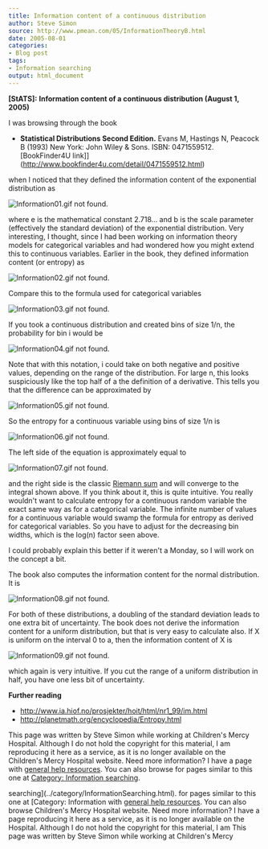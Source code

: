 ```yaml
---
title: Information content of a continuous distribution
author: Steve Simon
source: http://www.pmean.com/05/InformationTheoryB.html
date: 2005-08-01
categories:
- Blog post
tags:
- Information searching
output: html_document
---
```

**[StATS]:** **Information content of a continuous
distribution (August 1, 2005)**

I was browsing through the book

-   **Statistical Distributions Second Edition.** Evans M, Hastings N,
    Peacock B (1993) New York: John Wiley & Sons. ISBN: 0471559512.
    [BookFinder4U
    link]](http://www.bookfinder4u.com/detail/0471559512.html)

when I noticed that they defined the information content of the
exponential distribution as

![Information01.gif not found.](http://www.pmean.com/images/images/05/InformationTheoryB01.png)

where e is the mathematical constant 2.718... and b is the scale
parameter (effectively the standard deviation) of the exponential
distribution. Very interesting, I thought, since I had been working on
information theory models for categorical variables and had wondered how
you might extend this to continuous variables. Earlier in the book, they
defined information content (or entropy) as

![Information02.gif not found.](http://www.pmean.com/images/images/05/InformationTheoryB02.png)

Compare this to the formula used for categorical variables

![Information03.gif not found.](http://www.pmean.com/images/images/05/InformationTheoryB03.png)

If you took a continuous distribution and created bins of size 1/n, the
probability for bin i would be

![Information04.gif not found.](http://www.pmean.com/images/images/05/InformationTheoryB04.png)

Note that with this notation, i could take on both negative and positive
values, depending on the range of the distribution. For large n, this
looks suspiciously like the top half of a the definition of a
derivative. This tells you that the difference can be approximated by

![Information05.gif not found.](http://www.pmean.com/images/images/05/InformationTheoryB05.png)

So the entropy for a continuous variable using bins of size 1/n is

![Information06.gif not found.](http://www.pmean.com/images/images/05/InformationTheoryB06.png)

The left side of the equation is approximately equal to

![Information07.gif not found.](http://www.pmean.com/images/images/05/InformationTheoryB07.png)

and the right side is the classic [Riemann
sum](http://en.wikipedia.org/wiki/Riemann_sum) and will converge to the
integral shown above. If you think about it, this is quite intuitive.
You really wouldn't want to calculate entropy for a continuous random
variable the exact same way as for a categorical variable. The infinite
number of values for a continuous variable would swamp the formula for
entropy as derived for categorical variables. So you have to adjust for
the decreasing bin widths, which is the log(n) factor seen above.

I could probably explain this better if it weren't a Monday, so I will
work on the concept a bit.

The book also computes the information content for the normal
distribution. It is

![Information08.gif not found.](http://www.pmean.com/images/images/05/InformationTheoryB08.png)

For both of these distributions, a doubling of the standard deviation
leads to one extra bit of uncertainty. The book does not derive the
information content for a uniform distribution, but that is very easy to
calculate also. If X is uniform on the interval 0 to a, then the
information content of X is

![Information09.gif not found.](http://www.pmean.com/images/images/05/InformationTheoryB09.png)

which again is very intuitive. If you cut the range of a uniform
distribution in half, you have one less bit of uncertainty.

**Further reading**

-   <http://www.ia.hiof.no/prosjekter/hoit/html/nr1_99/im.html>
-   <http://planetmath.org/encyclopedia/Entropy.html>

This page was written by Steve Simon while working at Children's Mercy
Hospital. Although I do not hold the copyright for this material, I am
reproducing it here as a service, as it is no longer available on the
Children's Mercy Hospital website. Need more information? I have a page
with [general help resources](../GeneralHelp.html). You can also browse
for pages similar to this one at [Category: Information
searching](../category/InformationSearching.html).
<!---More--->
searching](../category/InformationSearching.html).
for pages similar to this one at [Category: Information
with [general help resources](../GeneralHelp.html). You can also browse
Children's Mercy Hospital website. Need more information? I have a page
reproducing it here as a service, as it is no longer available on the
Hospital. Although I do not hold the copyright for this material, I am
This page was written by Steve Simon while working at Children's Mercy

<!---Do not use
**[StATS]:** **Information content of a continuous
This page was written by Steve Simon while working at Children's Mercy
Hospital. Although I do not hold the copyright for this material, I am
reproducing it here as a service, as it is no longer available on the
Children's Mercy Hospital website. Need more information? I have a page
with [general help resources](../GeneralHelp.html). You can also browse
for pages similar to this one at [Category: Information
searching](../category/InformationSearching.html).
--->

